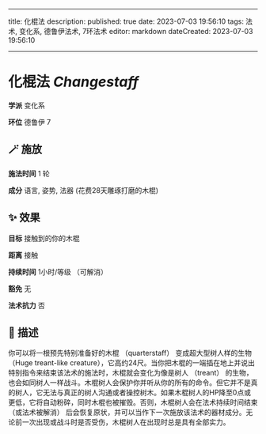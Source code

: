 
---
title: 化棍法
description: 
published: true
date: 2023-07-03 19:56:10
tags: 法术, 变化系, 德鲁伊法术, 7环法术
editor: markdown
dateCreated: 2023-07-03 19:56:10

---

# **化棍法** *Changestaff*

**学派** 变化系 

**环位** 德鲁伊 7

## 🪄 施放

**施法时间** 1 轮

**成分** 语言, 姿势, 法器 (花费28天雕琢打磨的木棍)

## ✨ 效果 

**目标** 接触到的你的木棍 

**距离** 接触  

**持续时间** 1小时/等级 （可解消） 

**豁免** 无

**法术抗力** 否

## 📖 描述

你可以将一根预先特别准备好的木棍 （quarterstaff） 变成超大型树人样的生物 （Huge treant-like creature），它高约24尺。当你把木棍的一端插在地上并说出特别指令来结束该法术的施法时，木棍就会变化为像是树人 （treant） 的生物，也会如同树人一样战斗。木棍树人会保护你并听从你的所有的命令。但它并不是真的树人，它无法与真正的树人沟通或者操控树木。如果木棍树人的HP降至0点或更低，它将自动粉碎，同时木棍也被摧毁。否则，木棍树人会在法术持续时间结束 （或法术被解消） 后会恢复原状，并可以当作下一次施放该法术的器材成分。无论前一次出现或战斗时是否受伤，木棍树人在出现时总是具有全部实力。
    